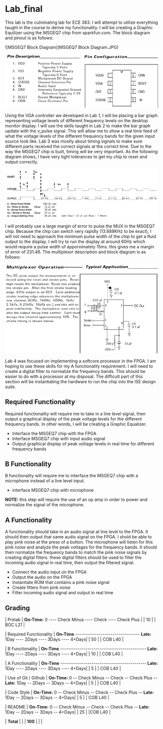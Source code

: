 Lab_final
=========

This lab is the culminating lab for ECE 383. I will attempt to utilize everything taught in the course to derive my functionality. I will be creating a Graphic Equilizer using the MSGEQ7 chip from sparkfun.com. The block diagram and pinout is as follows:

![MSGEQ7 Block Diagram](MSGEQ7 Block Diagram.JPG)

![MSGEQ7 Pinout](MSGEQ7_pinout.JPG)

Using the VGA controller we developed in Lab 1, I will be placing a bar graph representing voltage levels of different frequency levels on the desktop monitor display. I will use the skills taught in Lab 2 to make the bar graph update with the v_pulse signal. This will allow me to show a real time feed of what the voltage levels of the different frequency bands for the given input source look like. Lab 3 was mostly about timing signals to make sure different parts received the correct signals at the correct time. Due to the way the MSGEQ7 chip is built, timing will be very important. As the following diagram shows, I have very tight tolerances to get my chip to reset and output correctly.

![MSGEQ7 Timing Diagram](MSGEQ7_timing_diagram.JPG)

I will probably use a large margin of error to pulse the MUX in the MSGEQ7 chip. Because the chip can switch very rapidly (13.888KHz to be exact), I will not need to approach the minimum pulse width of the chip to get a fluid output to the display. I will try to run the display at around 60Hz which would require a pulse width of apporximately 15ms. this gives me a margin of error of 231.46. The multiplexor description and block diagram is as follows:

![MSGEQ7 Multiplexor](MSGEQ7_Multiplexor.JPG)

Lab 4 was focused on implementing a softcore processor in the FPGA. I am hoping to use these skills for my A functionality requirement. I will need to create a digital filter to normalize the frequency bands. This should be easier to do with a processor at my disposal. The difficult part of this section will be instantiating the hardware to run the chip into the ISE design suite. 

## Required Functionality

Required functionality will require me to take in a line level signal, then output a graphical display of the peak voltage levels for the different frequency bands. In other words, I will be creating a Graphic Equalizer.

- Interface the MSGEQ7 chip with the FPGA
- Interface MSGEQ7 chip with input audio signal
- Output graphical display of peak voltage levels in real time for different frequency bands


## B Functionality

B functionality will require me to interface the MSGEQ7 chip with a microphone instead of a line level input.

- interface MSGEQ7 chip with microphone

**NOTE:** this step will require the use of an op amp in order to power and normalize the signal of the microphone.

## A Functionality

A functionality should take in an audio signal at line level to the FPGA. It should then output that same audio signal on the FPGA. I shold be able to play pink noise at the press of a button. The microphone will listen for this pink noise and analyze the peak voltages for the frequency bands. It should then normalize the frequency bands to match the pink noise signals by creating digital filters. these digital filters should be used to filter the incoming audio signal in real time, then output the filtered signal. 

- Connect the audio input on the FPGA 
- Output the audio on the FPGA
- Instantiate ROM that contains a pink noise signal
- Create filters from pink noise
- Filter incoming audio signal and output in real time

## Grading


| Prelab | **On-Time:** 0 ---- Check Minus ---- Check ---- Check Plus | | 10 | | BOC L21 |


| Required Functionality | **On-Time** --------------------------------- **Late:** 1Day ---- 2Days ---- 3Days ---- 4+Days| | 50 | | COB L40 |


| B Functionality | **On-Time** -------------------------------------------- **Late:** 1Day ---- 2Days ---- 3Days ---- 4+Days| | 10 | | COB L40 |


| A Functionality | **On-Time** -------------------------------------------- **Late:** 1Day ---- 2Days ---- 3Days ---- 4+Days| | 5 | | COB L40 |


| Use of Git / Github | **On-Time:** 0 -- Check Minus -- Check -- Check Plus -- **Late:** 1Day -- 2Days -- 3Days -- 4+Days| | 5 | | COB L40 |


| Code Style | **On-Time:** 0 -- Check Minus -- Check -- Check Plus -- **Late:** 1Day -- 2Days -- 3Days -- 4+Days| | 5 | | COB L40 |


| README | **On-Time:** 0 -- Check Minus -- Check -- Check Plus -- **Late:** 1Day -- 2Days -- 3Days -- 4+Days| | 25 | |COB L40 |


| **Total** | | | **100** | | |
